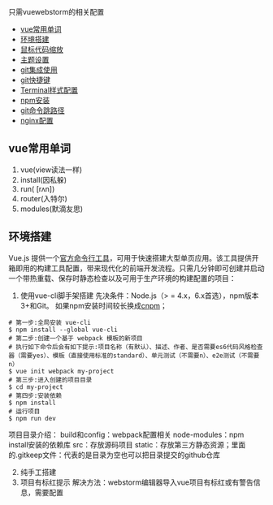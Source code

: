 只需vuewebstorm的相关配置
* [vue常用单词](#vue常用单词)
* [环境搭建](#环境搭建)
* [鼠标代码缩放](#鼠标代码缩放)
* [主题设置](#主题设置)
* [git集成使用](#git集成使用)
* [git快捷键](#git快捷键)
* [Terminal样式配置](#Terminal样式配置)
* [npm安装](#npm安装)
* [git命令跳路径](#git命令跳路径)
* [nginx配置](#nginx配置)


## vue常用单词
1. vue(view读法一样)
2. install(因私躲)
3. run( [rʌn])
4. router(入特尔)
5. modules(默滴友思)


## 环境搭建
Vue.js 提供一个[官方命令行工具](https://github.com/vuejs/vue-cli)，可用于快速搭建大型单页应用。该工具提供开箱即用的构建工具配置，带来现代化的前端开发流程。只需几分钟即可创建并启动一个带热重载、保存时静态检查以及可用于生产环境的构建配置的项目：

1. 使用vue-cli脚手架搭建
先决条件：Node.js（> = 4.x，6.x首选），npm版本3+和Git。
如果npm安装时间较长换成[cnpm](https://npm.taobao.org/)；
```shell
# 第一步:全局安装 vue-cli
$ npm install --global vue-cli
# 第二步:创建一个基于 webpack 模板的新项目
# 执行如下命令后会有如下提示:项目名称（有默认）、描述、作者、是否需要es6代码风格检查器（需要yes）、模板（直接使用标准的standard）、单元测试（不需要n）、e2e测试（不需要n）
$ vue init webpack my-project
# 第三步:进入创建的项目目录
$ cd my-project
# 第四步:安装依赖
$ npm install
# 运行项目
$ npm run dev
```
项目目录介绍：
build和config：webpack配置相关
node-modules：npm install安装的依赖库
src：存放源码项目
static：存放第三方静态资源；里面的.gitkeep文件：代表的是目录为空也可以把目录提交的github仓库

2. 纯手工搭建
3. 项目有标红提示
解决方法：webstorm编辑器导入vue项目有标红或有警告信息，需要配置


